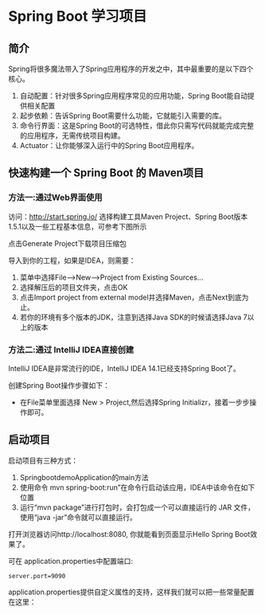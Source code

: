 # Spring Boot 学习项目

## 简介

Spring将很多魔法带入了Spring应用程序的开发之中，其中最重要的是以下四个核心。
    
1. 自动配置：针对很多Spring应用程序常见的应用功能，Spring Boot能自动提供相关配置
2. 起步依赖：告诉Spring Boot需要什么功能，它就能引入需要的库。
3. 命令行界面：这是Spring Boot的可选特性，借此你只需写代码就能完成完整的应用程序，无需传统项目构建。
4. Actuator：让你能够深入运行中的Spring Boot应用程序。

## 快速构建一个 Spring Boot 的 Maven项目

### 方法一:通过Web界面使用

访问：http://start.spring.io/
选择构建工具Maven Project、Spring Boot版本1.5.1以及一些工程基本信息，可参考下图所示

点击Generate Project下载项目压缩包

导入到你的工程，如果是IDEA，则需要：
1. 菜单中选择File–>New–>Project from Existing Sources...
2. 选择解压后的项目文件夹，点击OK
3. 点击Import project from external model并选择Maven，点击Next到底为止。
4. 若你的环境有多个版本的JDK，注意到选择Java SDK的时候请选择Java 7以上的版本

### 方法二:通过 IntelliJ IDEA直接创建

IntelliJ IDEA是非常流行的IDE，IntelliJ IDEA 14.1已经支持Spring Boot了。

创建Spring Boot操作步骤如下：
- 在File菜单里面选择 New > Project,然后选择Spring Initializr，接着一步步操作即可。

## 启动项目

启动项目有三种方式：

1. SpringbootdemoApplication的main方法
2. 使用命令 mvn spring-boot:run”在命令行启动该应用，IDEA中该命令在如下位置
3. 运行“mvn package”进行打包时，会打包成一个可以直接运行的 JAR 文件，使用“java -jar”命令就可以直接运行。


打开浏览器访问http://localhost:8080, 你就能看到页面显示Hello Spring Boot效果了。

可在 application.properties中配置端口:

```
server.port=9090
```

application.properties提供自定义属性的支持，这样我们就可以把一些常量配置在这里：

